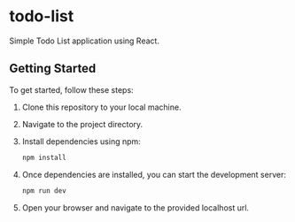 # todo-list

Simple Todo List application using React.

## Getting Started

To get started, follow these steps:

1. Clone this repository to your local machine.
2. Navigate to the project directory.
3. Install dependencies using npm:

   ```bash
   npm install

   ```

4. Once dependencies are installed, you can start the development server:

   ```bash
   npm run dev

   ```

5. Open your browser and navigate to the provided localhost url.
